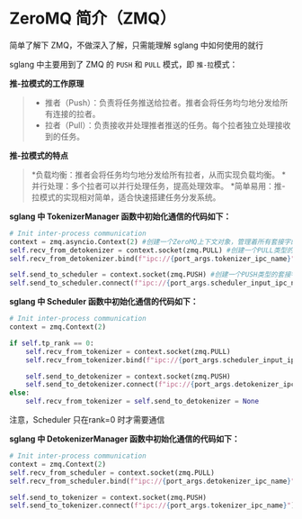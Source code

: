 # ZeroMQ 简介（ZMQ）
简单了解下 ZMQ，不做深入了解，只需能理解 sglang 中如何使用的就行

sglang 中主要用到了 ZMQ 的 `PUSH` 和 `PULL` 模式，即 `推-拉`模式：

**推-拉模式的工作原理**
>* 推者（Push）：负责将任务推送给拉者。推者会将任务均匀地分发给所有连接的拉者。
>* 拉者（Pull）：负责接收并处理推者推送的任务。每个拉者独立处理接收到的任务。

**推-拉模式的特点**
>*负载均衡：推者会将任务均匀地分发给所有拉者，从而实现负载均衡。
>*并行处理：多个拉者可以并行处理任务，提高处理效率。
>*简单易用：推-拉模式的实现相对简单，适合快速搭建任务分发系统。


**sglang 中 TokenizerManager 函数中初始化通信的代码如下：**
```python
# Init inter-process communication
context = zmq.asyncio.Context(2) #创建一个ZeroMQ上下文对象，管理着所有套接字的生命周期。参数2表示使用两个I/O线程来处理消息传递
self.recv_from_detokenizer = context.socket(zmq.PULL) #创建一个PULL类型的套接字，用于从其他进程接收消息。PULL套接字通常用于接收任务或数据。
self.recv_from_detokenizer.bind(f"ipc://{port_args.tokenizer_ipc_name}") # 将PULL套接字绑定到一个特定的IPC（进程间通信）地址。

self.send_to_scheduler = context.socket(zmq.PUSH) #创建一个PUSH类型的套接字，用于向其他进程发送消息。PUSH套接字通常用于分发任务或数据。
self.send_to_scheduler.connect(f"ipc://{port_args.scheduler_input_ipc_name}") #将PUSH套接字连接到另一个IPC地址。
```

**sglang 中 Scheduler 函数中初始化通信的代码如下：**
```python
# Init inter-process communication
context = zmq.Context(2)

if self.tp_rank == 0:
    self.recv_from_tokenizer = context.socket(zmq.PULL)
    self.recv_from_tokenizer.bind(f"ipc://{port_args.scheduler_input_ipc_name}")

    self.send_to_detokenizer = context.socket(zmq.PUSH)
    self.send_to_detokenizer.connect(f"ipc://{port_args.detokenizer_ipc_name}")
else:
    self.recv_from_tokenizer = self.send_to_detokenizer = None
```
注意，Scheduler 只在rank=0 时才需要通信

**sglang 中 DetokenizerManager 函数中初始化通信的代码如下：**
```python
# Init inter-process communication
context = zmq.Context(2)
self.recv_from_scheduler = context.socket(zmq.PULL)
self.recv_from_scheduler.bind(f"ipc://{port_args.detokenizer_ipc_name}")

self.send_to_tokenizer = context.socket(zmq.PUSH)
self.send_to_tokenizer.connect(f"ipc://{port_args.tokenizer_ipc_name}")
```
